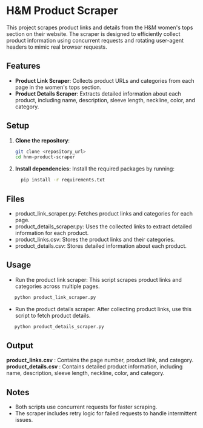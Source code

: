 # H&M Product Scraper

This project scrapes product links and details from the H&M women's tops section on their website. The scraper is designed to efficiently collect product information using concurrent requests and rotating user-agent headers to mimic real browser requests.

## Features

- **Product Link Scraper**: Collects product URLs and categories from each page in the women's tops section.
- **Product Details Scraper**: Extracts detailed information about each product, including name, description, sleeve length, neckline, color, and category.

## Setup

1. **Clone the repository**:
   ```bash
   git clone <repository_url>
   cd hnm-product-scraper
   ```
2. **Install dependencies:** Install the required packages by running:

   ```bash
     pip install -r requirements.txt
   ```

## Files
* product_link_scraper.py: Fetches product links and categories for each page.
* product_details_scraper.py: Uses the collected links to extract detailed information for each product.
* product_links.csv: Stores the product links and their categories.
* product_details.csv: Stores detailed information about each product.


## Usage
* Run the product link scraper: This script scrapes product links and categories across multiple pages.

```bash
   python product_link_scraper.py
```
* Run the product details scraper: After collecting product links, use this script to fetch product details.

```bash
   python product_details_scraper.py
```
## Output
**product_links.csv** : Contains the page number, product link, and category.
**product_details.csv** : Contains detailed product information, including name, description, sleeve length, neckline, color, and category.


## Notes
* Both scripts use concurrent requests for faster scraping.
* The scraper includes retry logic for failed requests to handle intermittent issues.
